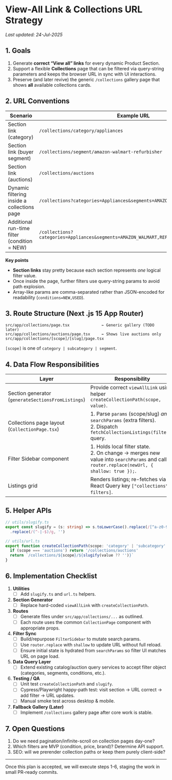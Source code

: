 # View-All Link & Collections URL Strategy

_Last updated: 24-Jul-2025_

## 1. Goals
1. Generate **correct “View all” links** for every dynamic Product Section.
2. Support a flexible **Collections** page that can be filtered via query-string parameters and keeps the browser URL in sync with UI interactions.
3. Preserve (and later revive) the generic `/collections` gallery page that shows **all** available collections cards.

## 2. URL Conventions
| Scenario | Example URL | Notes |
|----------|-------------|-------|
| Section link (category) | `/collections/category/appliances` | Clean, SEO-friendly path. |
| Section link (buyer segment) | `/collections/segment/amazon-walmart-refurbisher` | Value is slugified. |
| Section link (auctions) | `/collections/auctions` | No additional slug. |
| Dynamic filtering inside a collections page | `/collections?categories=Appliances&segments=AMAZON_WALMART,REFURBISHER` | Uses query params when the user adds more filters. |
| Additional run-time filter (condition = NEW) | `/collections?categories=Appliances&segments=AMAZON_WALMART,REFURBISHER&conditions=NEW` | URL updates via router.replace with `shallow=true`. |

**Key points**
- **Section links** stay pretty because each section represents _one_ logical filter value.
- Once inside the page, further filters use query-string params to avoid path explosion.
- Array-like params are comma-separated rather than JSON-encoded for readability (`conditions=NEW,USED`).

## 3. Route Structure (Next .js 15 App Router)
```
src/app/collections/page.tsx              ← Generic gallery (TODO later)
src/app/collections/auctions/page.tsx     ← Shows live auctions only
src/app/collections/[scope]/[slug]/page.tsx
```
`[scope]` is one of `category | subcategory | segment`.

## 4. Data Flow Responsibilities
| Layer | Responsibility |
|-------|----------------|
| Section generator (`generateSectionsFromListings`) | Provide correct `viewAllLink` using helper `createCollectionPath(scope, value)`. |
| Collections page layout (`CollectionPage.tsx`) | 1. Parse `params` (scope/slug) _and_ `searchParams` (extra filters). <br>2. Dispatch `fetchCollectionListings(filters)` query. |
| Filter Sidebar component | 1. Holds local filter state. <br>2. On change → merges new value into `searchParams` and calls `router.replace(newUrl, { shallow: true });`. |
| Listings grid | Renders listings; re-fetches via React Query key `["collections", filters]`. |

## 5. Helper APIs
```ts
// utils/slugify.ts
export const slugify = (s: string) => s.toLowerCase().replace(/[^a-z0-9]+/g, '-')
  .replace(/(^-|-$)/g, '')

// utils/url.ts
export function createCollectionPath(scope: 'category' | 'subcategory' | 'segment' | 'auctions', value?: string) {
  if (scope === 'auctions') return '/collections/auctions'
  return `/collections/${scope}/${slugify(value ?? '')}`
}
```

## 6. Implementation Checklist
1. **Utilities**
   - [ ] Add `slugify.ts` and `url.ts` helpers.
2. **Section Generator**
   - [ ] Replace hard-coded `viewAllLink` with `createCollectionPath`.
3. **Routes**
   - [ ] Generate files under `src/app/collections/...` as outlined.
   - [ ] Each route uses the common `CollectionPage` component with appropriate props.
4. **Filter Sync**
   - [ ] Build/repurpose `FilterSidebar` to mutate search params.
   - [ ] Use `router.replace` with `shallow` to update URL without full reload.
   - [ ] Ensure initial state is hydrated from `searchParams` so filter UI matches URL on page load.
5. **Data Query Layer**
   - [ ] Extend existing catalog/auction query services to accept filter object (categories, segments, conditions, etc.).
6. **Testing / QA**
   - [ ] Unit test `createCollectionPath` and `slugify`.
   - [ ] Cypress/Playwright happy-path test: visit section → URL correct → add filter → URL updates.
   - [ ] Manual smoke test across desktop & mobile.
7. **Fallback Gallery (Later)**
   - [ ] Implement `/collections` gallery page after core work is stable.

## 7. Open Questions
1. Do we need pagination/infinite-scroll on collection pages day-one?
2. Which filters are MVP (condition, price, brand)? Determine API support.
3. SEO: will we prerender collection paths or keep them purely client-side?

---
Once this plan is accepted, we will execute steps 1-6, staging the work in small PR-ready commits.
